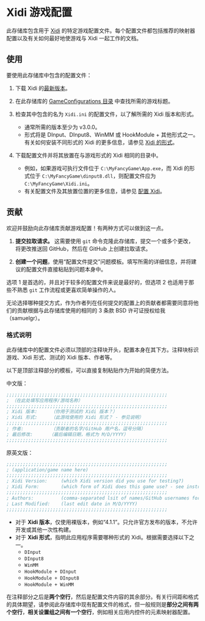 # Xidi 游戏配置

此存储库包含用于 [Xidi](https://www.github.com/samuelgr/Xidi) 的特定游戏配置文件。每个配置文件都包括推荐的映射器配置以及有关如何最好地使游戏与 Xidi 一起工作的文档。


## 使用

要使用此存储库中包含的配置文件：

1. 下载 Xidi 的[最新版本](https://github.com/samuelgr/Xidi/releases)。

1. 在此存储库的 [GameConfigurations 目录](https://github.com/samuelgr/XidiGameConfigurations/tree/master/GameConfigurations) 中查找所需的游戏标题。

1. 检查其中包含的名为 `Xidi.ini` 的配置文件，以了解所需的 Xidi 版本和形式。
   - 通常所需的版本至少为 v3.0.0。
   - 形式将是 DInput、DInput8、WinMM 或 HookModule + 其他形式之一。有关如何安装不同形式的 Xidi 的更多信息，请参见 [Xidi 的形式](https://github.com/samuelgr/Xidi#forms-of-xidi)。

1. 下载配置文件并将其放置在与游戏形式的 Xidi 相同的目录中。
   - 例如，如果游戏可执行文件位于 `C:\MyFancyGame\App.exe`，而 Xidi 的形式位于 `C:\MyFancyGame\dinput8.dll`，则配置文件应为 `C:\MyFancyGame\Xidi.ini`。
   - 有关配置文件及其放置位置的更多信息，请参见 [配置 Xidi](https://github.com/samuelgr/Xidi#configuring-xidi)。


## 贡献

欢迎并鼓励向此存储库贡献游戏配置！有两种方式可以做到这一点。

1. **提交拉取请求。** 这需要使用 `git` 命令克隆此存储库，提交一个或多个更改，将更改推送回 GitHub，然后在 GitHub 上创建拉取请求。

2. **创建一个问题**，使用“配置文件提交”问题模板。填写所需的详细信息，并将建议的配置文件直接粘贴到问题本身中。

选项 1 是首选的，并且对于较多的配置文件来说是最好的，但选项 2 也适用于那些不熟悉 `git` 工作流程或更喜欢简单操作的人。

无论选择哪种提交方式，作为作者列在任何提交的配置上的贡献者都需要同意将他们的贡献根据与此存储库使用的相同的 3 条款 BSD 许可证授权给我（samuelgr）。


### 格式说明

此存储库中的配置文件必须以顶部的注释块开头，配置本身在其下方。注释块标识游戏、Xidi 形式、测试的 Xidi 版本、作者等。

以下是顶部注释部分的模板，可以直接复制粘贴作为开始的简便方法。

中文版：

```ini
;;;;;;;;;;;;;;;;;;;;;;;;;;;;;;;;;;;;;;;;;;;;;;;;;;;;;;;;;;;
; （在此处填写应用程序/游戏名称）
;;;;;;;;;;;;;;;;;;;;;;;;;;;;;;;;;;;;;;;;;;;;;;;;;;;;;;;;;;;
; Xidi 版本:     （你用于测试的 Xidi 版本？）
; Xidi 形式:     （此游戏使用的 Xidi 形式？ - 参见说明）
;;;;;;;;;;;;;;;;;;;;;;;;;;;;;;;;;;;;;;;;;;;;;;;;;;;;;;;;;;;
; 作者:          （贡献者的名字/GitHub 用户名，逗号分隔）
; 最后修改:      （最后编辑日期，格式为 M/D/YYYY）
;;;;;;;;;;;;;;;;;;;;;;;;;;;;;;;;;;;;;;;;;;;;;;;;;;;;;;;;;;;
```

原英文版：

```ini
;;;;;;;;;;;;;;;;;;;;;;;;;;;;;;;;;;;;;;;;;;;;;;;;;;;;;;;;;;;
; (application/game name here)
;;;;;;;;;;;;;;;;;;;;;;;;;;;;;;;;;;;;;;;;;;;;;;;;;;;;;;;;;;;
; Xidi Version:     (which Xidi version did you use for testing?)
; Xidi Form:        (which form of Xidi does this game use? - see instructions)
;;;;;;;;;;;;;;;;;;;;;;;;;;;;;;;;;;;;;;;;;;;;;;;;;;;;;;;;;;;
; Authors:          (comma-separated lsit of names/GitHub usernames for anyone who contributed)
; Last Modified:    (last edit date in M/D/YYYY)
;;;;;;;;;;;;;;;;;;;;;;;;;;;;;;;;;;;;;;;;;;;;;;;;;;;;;;;;;;;
```

 - 对于 **Xidi 版本**，仅使用裸版本，例如“4.1.1”。只允许官方发布的版本，不允许开发或其他一次性构建。
 - 对于 **Xidi 形式**，指明此应用程序需要哪种形式的 Xidi。根据需要选择以下之一。
    - `DInput`
    - `DInput8`
    - `WinMM`
    - `HookModule + DInput`
    - `HookModule + DInput8`
    - `HookModule + WinMM`

在注释部分之后是**两个空行**，然后是配置文件内容的其余部分。有关行间距和格式的具体期望，请参阅此存储库中现有配置文件的格式，但一般规则是**部分之间有两个空行**，**相关设置组之间有一个空行**，例如相关应用内控件的元素映射器配置。
